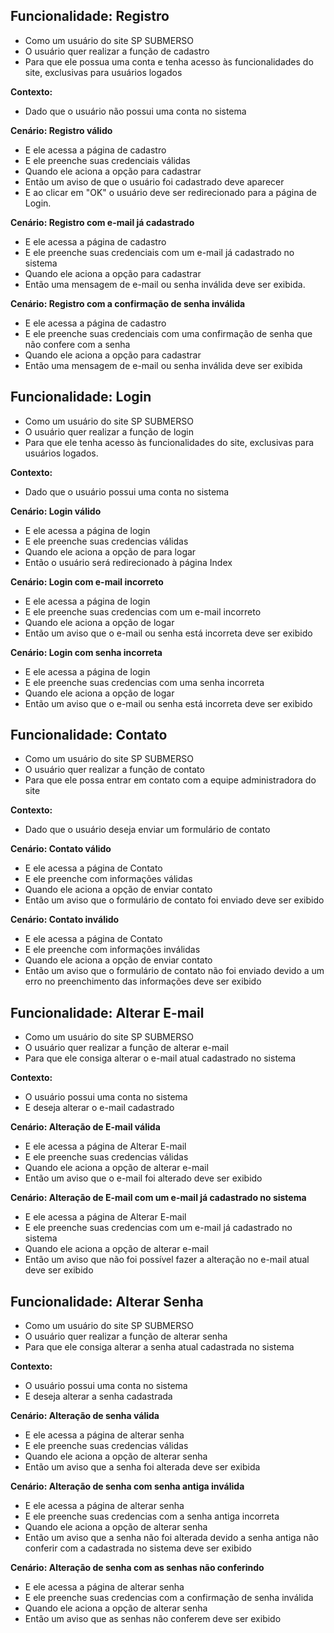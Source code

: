 ﻿**Funcionalidade: Registro**
-
 - Como um usuário do site SP SUBMERSO
 - O usuário quer realizar a função de cadastro 
 - Para que ele possua uma conta e tenha acesso às funcionalidades do site, exclusivas para usuários logados

**Contexto:**
 - Dado que o usuário não possui uma conta no sistema

**Cenário: Registro válido**
 - E ele acessa a página de cadastro 
 - E ele preenche suas credenciais válidas
 - Quando ele aciona a opção para cadastrar 
 - Então um aviso de que o usuário foi cadastrado deve aparecer
 - E ao clicar em "OK" o usuário deve ser redirecionado para a página de Login.

**Cenário: Registro com e-mail já cadastrado**
- E ele acessa a página de cadastro
- E ele preenche suas credenciais com um e-mail já cadastrado no sistema
- Quando ele aciona a opção para cadastrar
- Então uma mensagem de e-mail ou senha inválida deve ser exibida.

**Cenário: Registro com a confirmação de senha inválida**
- E ele acessa a página de cadastro
- E ele preenche suas credenciais com uma confirmação de senha que não confere com a senha
- Quando ele aciona a opção para cadastrar
- Então uma mensagem de e-mail ou senha inválida deve ser exibida

**Funcionalidade: Login**
-
- Como um usuário do site SP SUBMERSO
- O usuário quer realizar a função de login
- Para que ele tenha acesso às funcionalidades do site, exclusivas para usuários logados.

**Contexto:**
- Dado que o usuário possui uma conta no sistema

**Cenário: Login válido**
- E ele acessa a página de login
- E ele preenche suas credencias válidas
- Quando ele aciona a opção de para logar
- Então o usuário será redirecionado à página Index

**Cenário: Login com e-mail incorreto**
- E ele acessa a página de login
- E ele preenche suas credencias com um e-mail incorreto
- Quando ele aciona a opção de logar
- Então um aviso que o e-mail ou senha está incorreta deve ser exibido

**Cenário: Login com senha incorreta**
- E ele acessa a página de login
- E ele preenche suas credencias com uma senha incorreta
- Quando ele aciona a opção de logar
- Então um aviso que o e-mail ou senha está incorreta deve ser exibido

**Funcionalidade: Contato**
-
- Como um usuário do site SP SUBMERSO
- O usuário quer realizar a função de contato
- Para que ele possa entrar em contato com a equipe administradora do site

**Contexto:**
- Dado que o usuário deseja enviar um formulário de contato

**Cenário: Contato válido**
- E ele acessa a página de Contato
- E ele preenche com informações válidas
- Quando ele aciona a opção de enviar contato
- Então um aviso que o formulário de contato foi enviado deve ser exibido

**Cenário: Contato inválido**
- E ele acessa a página de Contato
- E ele preenche com informações inválidas
- Quando ele aciona a opção de enviar contato
- Então um aviso que o formulário de contato não foi enviado devido a um erro no preenchimento das informações deve ser exibido

**Funcionalidade: Alterar E-mail**
-
- Como um usuário do site SP SUBMERSO
- O usuário quer realizar a função de alterar e-mail
- Para que ele consiga alterar o e-mail atual cadastrado no sistema

**Contexto:**
- O usuário possui uma conta no sistema
- E deseja alterar o e-mail cadastrado

**Cenário: Alteração de E-mail válida**
- E ele acessa a página de Alterar E-mail
- E ele preenche suas credencias válidas
- Quando ele aciona a opção de alterar e-mail
- Então um aviso que o e-mail foi alterado deve ser exibido

**Cenário: Alteração de E-mail com um e-mail já cadastrado no sistema**
- E ele acessa a página de Alterar E-mail
- E ele preenche suas credencias com um e-mail já cadastrado no sistema
- Quando ele aciona a opção de alterar e-mail
- Então um aviso que não foi possível fazer a alteração no e-mail atual deve ser exibido

**Funcionalidade: Alterar Senha**
-
- Como um usuário do site SP SUBMERSO
- O usuário quer realizar a função de alterar senha
- Para que ele consiga alterar a senha atual cadastrada no sistema

**Contexto:**
- O usuário possui uma conta no sistema
- E deseja alterar a senha cadastrada

**Cenário: Alteração de senha válida**
- E ele acessa a página de alterar senha
- E ele preenche suas credencias válidas
- Quando ele aciona a opção de alterar senha
- Então um aviso que a senha foi alterada deve ser exibida

**Cenário: Alteração de senha com senha antiga inválida**
- E ele acessa a página de alterar senha
- E ele preenche suas credencias com a senha antiga incorreta
- Quando ele aciona a opção de alterar senha
- Então um aviso que a senha não foi alterada devido a senha antiga não conferir com a cadastrada no sistema deve ser exibido

**Cenário: Alteração de senha com as senhas não conferindo**
- E ele acessa a página de alterar senha
- E ele preenche suas credencias com a confirmação de senha inválida
- Quando ele aciona a opção de alterar senha
- Então um aviso que as senhas não conferem deve ser exibido

